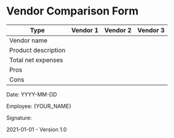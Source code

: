# Vendor Comparison Form

| Type                | Vendor 1 | Vendor 2 | Vendor 3 |
| ------------------- | -------- | -------- | -------- |
| Vendor name         |          |          |          |
| Product description |          |          |          |
| Total net expenses  |          |          |          |
| Pros                |          |          |          |
| Cons                |          |          |          |

Date: YYYY-MM-DD

Employee: {YOUR_NAME}

Signature:



2021-01-01 - Version 1.0

